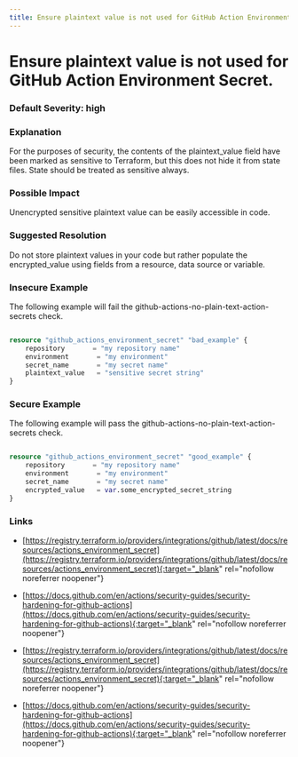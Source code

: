 ```yaml
---
title: Ensure plaintext value is not used for GitHub Action Environment Secret.
---
```


# Ensure plaintext value is not used for GitHub Action Environment Secret.

### Default Severity: <span class="severity high">high</span>

### Explanation

For the purposes of security, the contents of the plaintext_value field have been marked as sensitive to Terraform, but this does not hide it from state files. State should be treated as sensitive always.

### Possible Impact
Unencrypted sensitive plaintext value can be easily accessible in code.

### Suggested Resolution
Do not store plaintext values in your code but rather populate the encrypted_value using fields from a resource, data source or variable.


### Insecure Example

The following example will fail the github-actions-no-plain-text-action-secrets check.
```terraform

resource "github_actions_environment_secret" "bad_example" {	 
	repository       = "my repository name"
	environment       = "my environment"
	secret_name       = "my secret name"
	plaintext_value   = "sensitive secret string"
}

```



### Secure Example

The following example will pass the github-actions-no-plain-text-action-secrets check.
```terraform

resource "github_actions_environment_secret" "good_example" {
	repository       = "my repository name"
	environment       = "my environment"
	secret_name       = "my secret name"
	encrypted_value   = var.some_encrypted_secret_string
}

```



### Links


- [https://registry.terraform.io/providers/integrations/github/latest/docs/resources/actions_environment_secret](https://registry.terraform.io/providers/integrations/github/latest/docs/resources/actions_environment_secret){:target="_blank" rel="nofollow noreferrer noopener"}

- [https://docs.github.com/en/actions/security-guides/security-hardening-for-github-actions](https://docs.github.com/en/actions/security-guides/security-hardening-for-github-actions){:target="_blank" rel="nofollow noreferrer noopener"}

- [https://registry.terraform.io/providers/integrations/github/latest/docs/resources/actions_environment_secret](https://registry.terraform.io/providers/integrations/github/latest/docs/resources/actions_environment_secret){:target="_blank" rel="nofollow noreferrer noopener"}

- [https://docs.github.com/en/actions/security-guides/security-hardening-for-github-actions](https://docs.github.com/en/actions/security-guides/security-hardening-for-github-actions){:target="_blank" rel="nofollow noreferrer noopener"}



